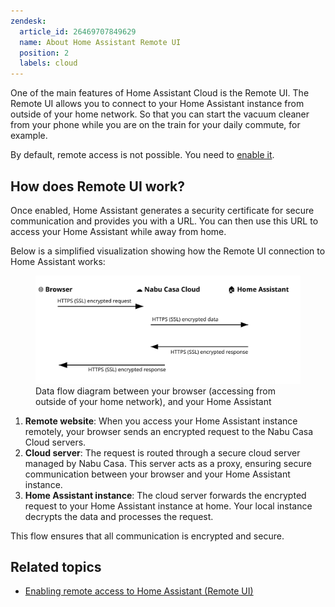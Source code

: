 ```yaml
---
zendesk:
  article_id: 26469707849629
  name: About Home Assistant Remote UI
  position: 2
  labels: cloud
---
```


One of the main features of Home Assistant Cloud is the Remote UI. The Remote UI allows you to connect to your Home Assistant instance from outside of your home network. So that you can start the vacuum cleaner from your phone while you are on the train for your daily commute, for example.

By default, remote access is not possible. You need to [enable it](/hc/en-us/articles/26474279202973/).

## How does Remote UI work?

Once enabled, Home Assistant generates a security certificate for secure communication and provides you with a URL. You can then use this URL to access your Home Assistant while away from home.

Below is a simplified visualization showing how the Remote UI connection to Home Assistant works:

<figure>
  <img src="/static/img/cloud/ha-cloud-remote-remote-ui-data-flow.svg" alt="Data flow diagram between your browser outside of your home network, and your Home Assistant">
  <figcaption>Data flow diagram between your browser (accessing from outside of your home network), and your Home Assistant</figcaption>
</figure>

1. **Remote website**: When you access your Home Assistant instance remotely, your browser sends an encrypted request to the Nabu Casa Cloud servers.
2. **Cloud server**: The request is routed through a secure cloud server managed by Nabu Casa. This server acts as a proxy, ensuring secure communication between your browser and your Home Assistant instance.
3. **Home Assistant instance**: The cloud server forwards the encrypted request to your Home Assistant instance at home. Your local instance decrypts the data and processes the request.

This flow ensures that all communication is encrypted and secure.

## Related topics

- [Enabling remote access to Home Assistant (Remote UI)](/hc/en-us/articles/26474279202973/)